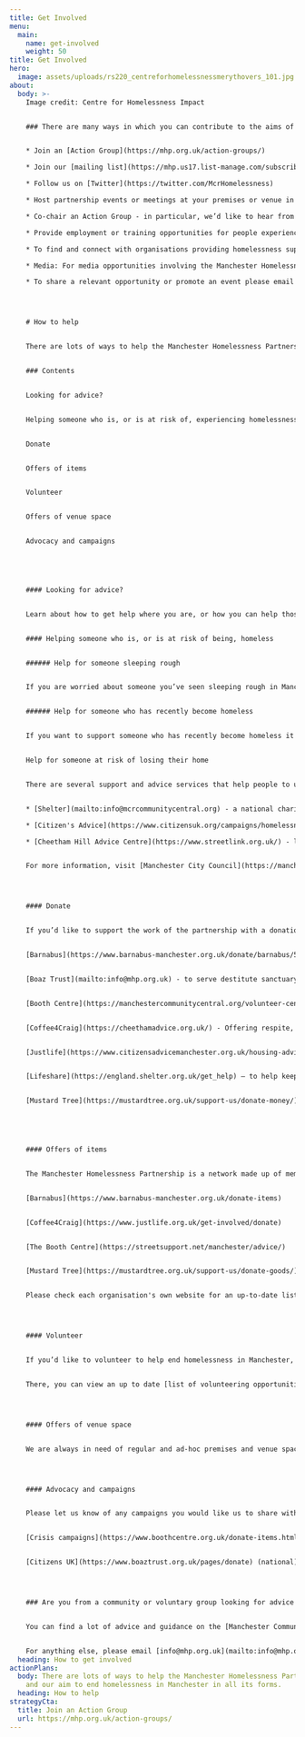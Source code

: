 ```yaml
---
title: Get Involved
menu:
  main:
    name: get-involved
    weight: 50
title: Get Involved
hero:
  image: assets/uploads/rs220_centreforhomelessnessmerythovers_101.jpg
about:
  body: >-
    I﻿mage credit: Centre for Homelessness Impact


    ### There are many ways in which you can contribute to the aims of the Partnership:


    * Join an [Action Group](https://mhp.org.uk/action-groups/)  

    * Join our [mailing list](https://mhp.us17.list-manage.com/subscribe?u=8fd6e73ffa2daafb4a46d5eb5&id=5ad4233828) 

    * Follow us on [Twitter](https://twitter.com/McrHomelessness) 

    * Host partnership events or meetings at your premises or venue in central Manchester - email [info@mhp.org.uk](mailto:info@mhp.org.uk) with details. 

    * Co-chair an Action Group - in particular, we’d like to hear from those with personal experience of homelessness 

    * Provide employment or training opportunities for people experiencing homelessness – contact [info@mhp.org.uk](mailto:info@mhp.org.uk) 

    * To find and connect with organisations providing homelessness support in your area use [Macc’s directory](https://manchestercommunitycentral.org/directory?display_name=&combine=homelessness&postal_code=) 

    * Media: For media opportunities involving the Manchester Homelessness Partnership please email [info@mhp.org.uk](mailto:info@mhp.org.uk) or reach out to one of our [charity members](https://mhp.org.uk/) with enquiries for people who have personal experience of homelessness 

    * To share a relevant opportunity or promote an event please email [info@mcrcommunitycentral.org](mailto:info@mcrcommunitycentral.org)




    # H﻿ow to help


    There are lots of ways to help the Manchester Homelessness Partnership, and our aim to end homelessness in Manchester in all its forms. 


    ### Contents


    Looking for advice? 


    Helping someone who is, or is at risk of, experiencing homelessness 


    Donate 


    Offers of items 


    Volunteer 


    Offers of venue space  


    Advocacy and campaigns 


     


    #### Looking for advice? 


    Learn about how to get help where you are, or how you can help those facing homelessness via [Street Support](https://www.coffee4craig.org/). 


    #### Helping someone who is, or is at risk of being, homeless 


    ###### Help for someone sleeping rough 


    If you are worried about someone you’ve seen sleeping rough in Manchester, you can alert the Council on their [website](https://secure.manchester.gov.uk/forms/form/1183/en/report_rough_sleeping). Alternatively, you can inform Streetlink by downloading the [Streetlink app](mailto:info@mhp.org.uk) or by calling [0300 500 0914.](https://manchestercommunitycentral.org/) 


    ###### Help for someone who has recently become homeless 


    If you want to support someone who has recently become homeless it's important to get the right advice as soon as possible. The first thing to do is contact Manchester City Council on 0161 234 4692 between 9am to 4.30pm, Monday to Friday (except bank holidays) for help and support. When the office is closed, phone the out of hours line: 0161 234 5001 


    Help for someone at risk of losing their home 


    There are several support and advice services that help people to understand their options, including: 


    * [Shelter](mailto:info@mcrcommunitycentral.org) - a national charity with housing advice on a range of issues. 

    * [Citizen's Advice](https://www.citizensuk.org/campaigns/homelessness/) - impartial advice and information about housing, benefits, debt, work and more. Call their advice line on [0808 278 7800](tel:08082787800) or book a callback via [this webpage.](mailto:info@mhp.org.uk) 

    * [Cheetham Hill Advice Centre](https://www.streetlink.org.uk/) - local support with housing, benefits, debt problems and more 


    For more information, visit [Manchester City Council](https://manchestercommunitycentral.org/volunteer-centre-manchester) or [Street Support](https://streetsupport.net/manchester/advice/) website. 




    #### Donate 


    If you’d like to support the work of the partnership with a donation, we recommend you donate money directly to one of our charity and voluntary members who provide services to people in Manchester experiencing homelessness: 


    [Barnabus](https://www.barnabus-manchester.org.uk/donate/barnabus/5/credit-card) - to empower and equip people experiencing homelessness back into independent living and a home 


    [Boaz Trust](mailto:info@mhp.org.uk) - to serve destitute sanctuary seekers and refugees 


    [Booth Centre](https://manchestercommunitycentral.org/volunteer-centre-manchester/crisis-volunteering) - to support people affected by homelessness 


    [Coffee4Craig](https://cheethamadvice.org.uk/) - Offering respite, hot food and much more to anyone who is street homeless in Manchester 


    [Justlife](https://www.citizensadvicemanchester.org.uk/housing-advice/) - to reach more people who are stuck in temporary accommodation alone 


    [Lifeshare](https://england.shelter.org.uk/get_help) – to help keep Manchester warm this winter 


    [Mustard Tree](https://mustardtree.org.uk/support-us/donate-money/) - to help combat poverty, inequality and homelessness


     


    #### Offers of items 


    The Manchester Homelessness Partnership is a network made up of member organisations. To support the work of the partnership through a donation of items, we recommend you donate to one of our members who provide direct services to people in Manchester experiencing homelessness. The following organisations are able to accept donations of items: 


    [Barnabus](https://www.barnabus-manchester.org.uk/donate-items) 


    [Coffee4Craig](https://www.justlife.org.uk/get-involved/donate) 


    [The Booth Centre](https://streetsupport.net/manchester/advice/) 


    [Mustard Tree](https://mustardtree.org.uk/support-us/donate-goods/) – donate goods and furniture 


    Please check each organisation's own website for an up-to-date list of the most useful items needed. For unusual, culturally-specific or high-volume offers please email [info@mhp.org.uk](https://www.crisis.org.uk/get-involved/campaign/) [/ [info@mcrcommunitycentral.org]](mailto:info@volunteercentremanchester.co.uk) and we will try to signpost you to a relevant specialist organisation in liaison with [Macc](https://www.boothcentre.org.uk/donate.html). 




    #### Volunteer 


    If you’d like to volunteer to help end homelessness in Manchester, please contact the [Volunteer Centre](https://www.lifeshare.org.uk/donate/) who can connect you to an organisation in need of volunteers. Or call Macc’s Volunteering Team on 0161 830 4770 (Monday to Friday 10am to 4pm) or email [info@volunteercentremanchester.co.uk](https://www.citizensadvicemanchester.org.uk/housing-advice)  


    There, you can view an up to date [list of volunteering opportunities](https://www.coffee4craig.org/post/winter-wish-lists?area_of_interest_1112%5B%5D=homeless_and_housing&postal_code=&combine_2=) supporting Housing and Homelessness.  




    #### Offers of venue space 


    We are always in need of regular and ad-hoc premises and venue spaces in central Manchester for our Action Groups to meet in, as well as larger venues to host partnership-wide events. Please email [info@mhp.org.uk](tel:03005000914) with details. 




    #### Advocacy and campaigns 


    Please let us know of any campaigns you would like us to share with the network, along with how members can get involved via [info@mhp.org.uk.](https://www.manchester.gov.uk/info/200117/homeless_people/1428/are_you_homeless_or_at_risk_of_becoming_homeless) Learn more about the following campaigns by following these links: 


    [Crisis campaigns](https://www.boothcentre.org.uk/donate-items.html) (national) 


    [Citizens UK](https://www.boaztrust.org.uk/pages/donate) (national) 




    ### Are you from a community or voluntary group looking for advice or connections? 


    You can find a lot of advice and guidance on the [Manchester Community Central](https://manchestercommunitycentral.org/support-groups) website, incuding on finding funding, developing a project or connecting with others. Information and support are also available through Macc’s dedicated telephone information service 0333 321 3021 (open from 10am to 4pm Monday to Friday); or by emailing [info@mcrcommunitycentral.org](mailto:info@mcrcommunitycentral.org) 


    For anything else, please email [info@mhp.org.uk](mailto:info@mhp.org.uk) (please note that we will respond to your email as soon as we can, but it may occasionally take a few weeks before we can get back to you).
  heading: How to get involved
actionPlans:
  body: There are lots of ways to help the Manchester Homelessness Partnership,
    and our aim to end homelessness in Manchester in all its forms.
  heading: How to help
strategyCta:
  title: Join an Action Group
  url: https://mhp.org.uk/action-groups/
---
```

